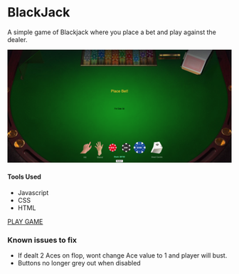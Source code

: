 # BlackJack

A simple game of Blackjack where you place a bet and play against the dealer.

<img src="css/card-library/images/blackjack-imgs/screenshot1.png">

#### Tools Used
- Javascript
- CSS
- HTML

[PLAY GAME](https://chrisw91.github.io/BlackJackProject/)

### Known issues to fix
- If dealt 2 Aces on flop, wont change Ace value to 1 and player will bust.
- Buttons no longer grey out when disabled
